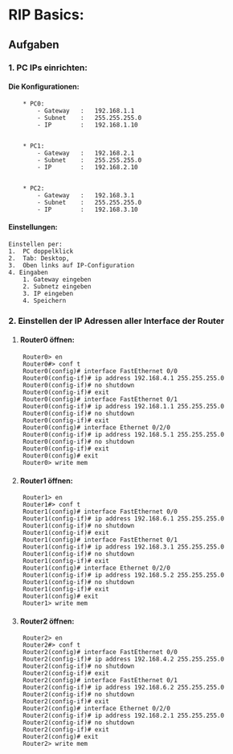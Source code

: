 # RIP Basics:

## Aufgaben

### 1. PC IPs einrichten:

#### Die Konfigurationen:

```
    * PC0:
        - Gateway   :   192.168.1.1
        - Subnet    :   255.255.255.0
        - IP        :   192.168.1.10


    * PC1:
        - Gateway   :   192.168.2.1
        - Subnet    :   255.255.255.0
        - IP        :   192.168.2.10


    * PC2:
        - Gateway   :   192.168.3.1
        - Subnet    :   255.255.255.0
        - IP        :   192.168.3.10
```

#### Einstellungen:

    Einstellen per:
    1.  PC doppelklick
    2.  Tab: Desktop,
    3.  Oben links auf IP-Configuration
    4. Eingaben
        1. Gateway eingeben
        2. Subnetz eingeben
        3. IP eingeben
        4. Speichern

### 2. Einstellen der IP Adressen aller Interface der Router

1. #### Router0 öffnen:

```
    Router0> en
    Router0#> conf t
    Router0(config)# interface FastEthernet 0/0
    Router0(config-if)# ip address 192.168.4.1 255.255.255.0
    Router0(config-if)# no shutdown
    Router0(config-if)# exit
    Router0(config)# interface FastEthernet 0/1
    Router0(config-if)# ip address 192.168.1.1 255.255.255.0
    Router0(config-if)# no shutdown
    Router0(config-if)# exit
    Router0(config)# interface Ethernet 0/2/0
    Router0(config-if)# ip address 192.168.5.1 255.255.255.0
    Router0(config-if)# no shutdown
    Router0(config-if)# exit
    Router0(config)# exit
    Router0> write mem
```

2. #### Router1 öffnen:

```
    Router1> en
    Router1#> conf t
    Router1(config)# interface FastEthernet 0/0
    Router1(config-if)# ip address 192.168.6.1 255.255.255.0
    Router1(config-if)# no shutdown
    Router1(config-if)# exit
    Router1(config)# interface FastEthernet 0/1
    Router1(config-if)# ip address 192.168.3.1 255.255.255.0
    Router1(config-if)# no shutdown
    Router1(config-if)# exit
    Router1(config)# interface Ethernet 0/2/0
    Router1(config-if)# ip address 192.168.5.2 255.255.255.0
    Router1(config-if)# no shutdown
    Router1(config-if)# exit
    Router1(config)# exit
    Router1> write mem
```

3. #### Router2 öffnen:

```
    Router2> en
    Router2#> conf t
    Router2(config)# interface FastEthernet 0/0
    Router2(config-if)# ip address 192.168.4.2 255.255.255.0
    Router2(config-if)# no shutdown
    Router2(config-if)# exit
    Router2(config)# interface FastEthernet 0/1
    Router2(config-if)# ip address 192.168.6.2 255.255.255.0
    Router2(config-if)# no shutdown
    Router2(config-if)# exit
    Router2(config)# interface Ethernet 0/2/0
    Router2(config-if)# ip address 192.168.2.1 255.255.255.0
    Router2(config-if)# no shutdown
    Router2(config-if)# exit
    Router2(config)# exit
    Router2> write mem
```